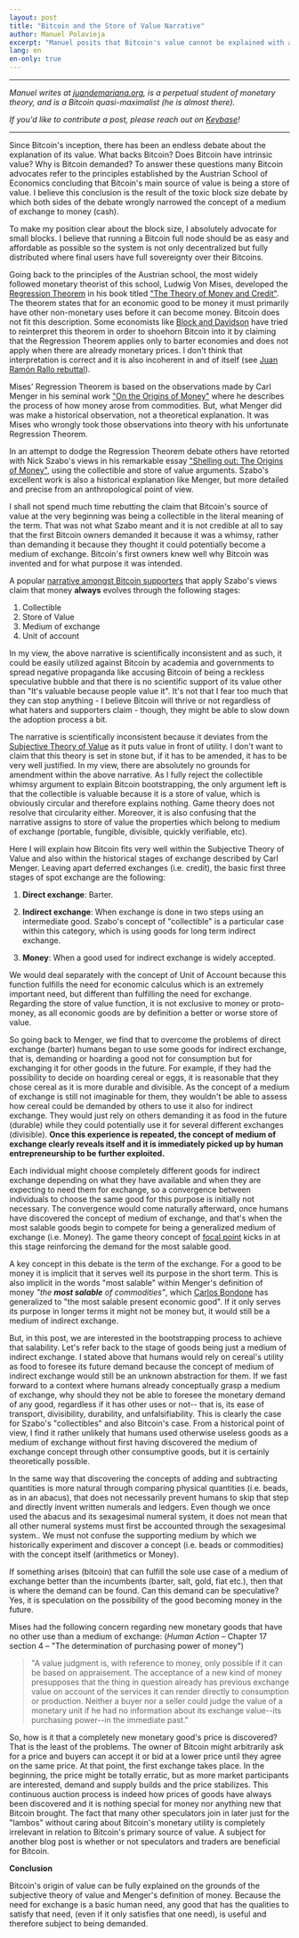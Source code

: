 ```yaml
---
layout: post
title: "Bitcoin and the Store of Value Narrative"
author: Manuel Polavieja
excerpt: "Manuel posits that Bitcoin's value cannot be explained with a store-of-value approach. <br><br>"
lang: en
en-only: true
---
```


<hr>

_Manuel writes at [juandemariana.org](https://www.juandemariana.org), is a perpetual student of monetary theory, and is a Bitcoin quasi-maximalist (he is almost there)._

_If you'd like to contribute a post, please reach out on [Keybase](https://keybase.io/team/bisq)!_

<hr>

Since Bitcoin's inception, there has been an endless debate about the explanation of its value. What backs Bitcoin? Does Bitcoin have intrinsic value? Why is Bitcoin demanded? To answer these questions many Bitcoin advocates refer to the principles established by the Austrian School of Economics concluding that Bitcoin's main source of value is being a store of value. I believe this conclusion is the result of the toxic block size debate by which both sides of the debate wrongly narrowed the concept of a medium of exchange to money (cash).

To make my position clear about the block size, I absolutely advocate for small blocks. I believe that running a Bitcoin full node should be as easy and affordable as possible so the system is not only decentralized but fully distributed where final users have full sovereignty over their Bitcoins.

Going back to the principles of the Austrian school, the most widely followed monetary theorist of this school, Ludwig Von Mises, developed the [Regression Theorem](https://wiki.mises.org/wiki/Regression_theorem) in his book titled ["The Theory of Money and Credit"](https://mises.org/library/theory-money-and-credit). The theorem states that for an economic good to be money it must primarily have other non-monetary uses before it can become money. Bitcoin does not fit this description. Some economists like [Block and Davidson](https://mises.org/library/bitcoin-regression-theorem-and-emergence-new-medium-exchange) have tried to reinterpret this theorem in order to shoehorn Bitcoin into it by claiming that the Regression Theorem applies only to barter economies and does not apply when there are already monetary prices. I don't think that interpretation is correct and it is also incoherent in and of itself (see [Juan Ramón Rallo rebuttal](https://juanramonrallo.com/mises-y-block-se-equivocan-sobre-sus-teoremas-regresivos-del-dinero/)).

Mises' Regression Theorem is based on the observations made by Carl Menger in his seminal work ["On the Origins of Money"](https://mises-media.s3.amazonaws.com/On%20the%20Origins%20of%20Money_5.pdf) where he describes the process of how money arose from commodities. But, what Menger did was make a historical observation, not a theoretical explanation. It was Mises who wrongly took those observations into theory with his unfortunate Regression Theorem.

In an attempt to dodge the Regression Theorem debate others have retorted with Nick Szabo's views in his remarkable essay ["Shelling out: The Origins of Money"](https://nakamotoinstitute.org/shelling-out/), using the collectible and store of value arguments. Szabo's excellent work is also a historical explanation like Menger, but more detailed and precise from an anthropological point of view.

I shall not spend much time rebutting the claim that Bitcoin's source of value at the very beginning was being a collectible in the literal meaning of the term. That was not what Szabo meant and it is not credible at all to say that the first Bitcoin owners demanded it because it was a whimsy, rather than demanding it because they thought it could potentially become a medium of exchange. Bitcoin's first owners knew well why Bitcoin was invented and for what purpose it was intended.


A popular [narrative amongst Bitcoin supporters](https://medium.com/@vijayboyapati/the-bullish-case-for-bitcoin-6ecc8bdecc1) that apply Szabo's views claim that money **always** evolves through the following stages:

1. Collectible<br>
2. Store of Value<br>
3. Medium of exchange<br>
4. Unit of account

In my view, the above narrative is scientifically inconsistent and as such, it could be easily utilized against Bitcoin by academia and governments to spread negative propaganda like accusing Bitcoin of being a reckless speculative bubble and that there is no scientific support of its value other than "It's valuable because people value it". It's not that I fear too much that they can stop anything - I believe Bitcoin will thrive or not regardless of what haters and supporters claim - though, they might be able to slow down the adoption process a bit.


The narrative is scientifically inconsistent because it deviates from the [Subjective Theory of Value](https://en.wikipedia.org/wiki/Subjective_theory_of_value) as it puts value in front of utility. I don't want to claim that this theory is set in stone but, if it has to be amended, it has to be very well justified. In my view, there are absolutely no grounds for amendment within the above narrative. As I fully reject the collectible whimsy argument to explain Bitcoin bootstrapping, the only argument left is that the collectible is valuable because it is a store of value, which is obviously circular and therefore explains nothing. Game theory does not resolve that circularity either. Moreover, it is also confusing that the narrative assigns to store of value the properties which belong to medium of exchange (portable, fungible, divisible, quickly verifiable, etc).


Here I will explain how Bitcoin fits very well within the Subjective Theory of Value and also within the historical stages of exchange described by Carl Menger. Leaving apart deferred exchanges (i.e. credit), the basic first three stages of spot exchange are the following:

1. **Direct exchange**: Barter.

2. **Indirect exchange**: When exchange is done in two steps using an intermediate good. Szabo's concept of "collectible" is a particular case within this category, which is using goods for long term indirect exchange.

3. **Money**: When a good used for indirect exchange is widely accepted.

We would deal separately with the concept of Unit of Account because this function fulfills the need for economic calculus which is an extremely important need, but different than fulfilling the need for exchange. Regarding the store of value function, it is not exclusive to money or proto-money, as all economic goods are by definition a better or worse store of value.

So going back to Menger, we find that to overcome the problems of direct exchange (barter) humans began to use some goods for indirect exchange, that is, demanding or hoarding a good not for consumption but for exchanging it for other goods in the future. For example, if they had the possibility to decide on hoarding cereal or eggs, it is reasonable that they chose cereal as it is more durable and divisible. As the concept of a medium of exchange is still not imaginable for them, they wouldn't be able to assess how cereal could be demanded by others to use it also for indirect exchange. They would just rely on others demanding it as food in the future (durable) while they could potentially use it for several different exchanges (divisible). **Once this experience is repeated, the concept of medium of exchange clearly reveals itself and it is immediately picked up by human entrepreneurship to be further exploited.**

Each individual might choose completely different goods for indirect exchange depending on what they have available and when they are expecting to need them for exchange, so a convergence between individuals to choose the same good for this purpose is initially not necessary. The convergence would come naturally afterward, once humans have discovered the concept of medium of exchange, and that's when the most salable goods begin to compete for being a generalized medium of exchange (i.e. Money). The game theory concept of [focal point](https://en.wikipedia.org/wiki/Focal_point_(game_theory)) kicks in at this stage reinforcing the demand for the most salable good.

A key concept in this debate is the term of the exchange. For a good to be money it is implicit that it serves well its purpose in the short term. This is also implicit in the words "most salable" within Menger's definition of money *"the **most salable** of commodities"*, which [Carlos Bondone](http://www.carlosbondone.com/en/theory-of-economic-time/economic-theory/development-of-concepts.html) has generalized to "the most salable present economic good". If it only serves its purpose in longer terms it might not be money but, it would still be a medium of indirect exchange.

But, in this post, we are interested in the bootstrapping process to achieve that salability. Let's refer back to the stage of goods being just a medium of indirect exchange. I stated above that humans would rely on cereal's utility as food to foresee its future demand because the concept of medium of indirect exchange would still be an unknown abstraction for them. If we fast forward to a context where humans already conceptually grasp a medium of exchange, why should they not be able to foresee the monetary demand of any good, regardless if it has other uses or not-- that is, its ease of transport, divisibility, durability, and unfalsifiability. This is clearly the case for Szabo's "collectibles" and also Bitcoin's case. From a historical point of view, I find it rather unlikely that humans used otherwise useless goods as a medium of exchange without first having discovered the medium of exchange concept through other consumptive goods, but it is certainly theoretically possible.

In the same way that discovering the concepts of adding and subtracting quantities is more natural through comparing physical quantities (i.e. beads, as in an abacus), that does not necessarily prevent humans to skip that step and directly invent written numerals and ledgers. Even though we once used the abacus and its sexagesimal numeral system, it does not mean that all other numeral systems must first be accounted through the sexagesimal system.. We must not confuse the supporting medium by which we historically experiment and discover a concept (i.e. beads or commodities) with the concept itself (arithmetics or Money).

If something arises (bitcoin) that can fulfill the sole use case of a medium of exchange better than the incumbents (barter, salt, gold, fiat etc.), then that is where the demand can be found. Can this demand can be speculative? Yes, it is speculation on the possibility of the good becoming money in the future.

Mises had the following concern regarding new monetary goods that have no other use than a medium of exchange: (*Human Action* – Chapter 17 section 4 – "The determination of purchasing power of money")

> "A value judgment is, with reference to money, only possible if it can be based on appraisement. The acceptance of a new kind of money presupposes that the thing in question already has previous exchange value on account of the services it can render directly to consumption or production. Neither a buyer nor a seller could judge the value of a monetary unit if he had no information about its exchange value--its purchasing power--in the immediate past."

So, how is it that a completely new monetary good's price is discovered? That is the least of the problems. The owner of Bitcoin might arbitrarily ask for a price and buyers can accept it or bid at a lower price until they agree on the same price. At that point, the first exchange takes place. In the beginning, the price might be totally erratic, but as more market participants are interested, demand and supply builds and the price stabilizes. This continuous auction process is indeed how prices of goods have always been discovered and it is nothing special for money nor anything new that Bitcoin brought. The fact that many other speculators join in later just for the "lambos" without caring about Bitcoin's monetary utility is completely irrelevant in relation to Bitcoin's primary source of value. A subject for another blog post is whether or not speculators and traders are beneficial for Bitcoin.

**Conclusion**

Bitcoin's origin of value can be fully explained on the grounds of the subjective theory of value and Menger's definition of money.  Because the need for exchange is a basic human need, any good that has the qualities to satisfy that need, (even if it only satisfies that one need), is useful and therefore subject to being demanded.
